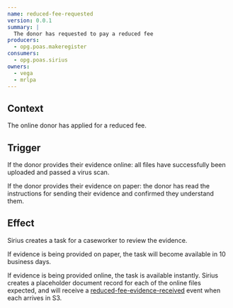 ```yaml
---
name: reduced-fee-requested
version: 0.0.1
summary: |
  The donor has requested to pay a reduced fee
producers:
  - opg.poas.makeregister
consumers:
  - opg.poas.sirius
owners:
  - vega
  - mrlpa
---
```


## Context

The online donor has applied for a reduced fee.

## Trigger

If the donor provides their evidence online: all files have successfully been uploaded and passed a virus scan.

If the donor provides their evidence on paper: the donor has read the instructions for sending their evidence and confirmed they understand them.

## Effect

Sirius creates a task for a caseworker to review the evidence.

If evidence is being provided on paper, the task will become available in 10 business days.

If evidence is being provided online, the task is available instantly. Sirius creates a placeholder document record for each of the online files expected, and will receive a [reduced-fee-evidence-received](../reduced-fee-evidence-received) event when each arrives in S3.

<NodeGraph title="Consumer / Producer Diagram" />

<EventExamples />

<Schema />
